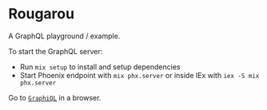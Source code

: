 # Rougarou

A GraphQL playground / example.

To start the GraphQL server:

  * Run `mix setup` to install and setup dependencies
  * Start Phoenix endpoint with `mix phx.server` or inside IEx with `iex -S mix phx.server`

Go to [`GraphiQL`](http://localhost:8088/rougarou/graphiql) in a browser.
